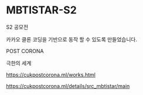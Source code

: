 # MBTISTAR-S2
S2 공모전

카카오 클론 코딩을 기반으로 동작 할 수 있도록 만들었습니다.

POST CORONA

극한의 세계

https://cukpostcorona.ml/works.html

https://cukpostcorona.ml/details/src_mbtistar/main

